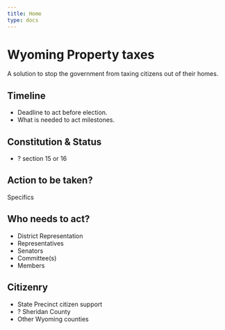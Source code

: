 ```yaml
---
title: Home
type: docs
---
```

# Wyoming Property taxes
A solution to stop the government from 
taxing citizens out of their homes.

## Timeline
- Deadline to act before election.
- What is needed to act milestones.

## Constitution & Status
- ? section 15 or 16

## Action to be taken?
Specifics


## Who needs to act?
- District Representation
 - Representatives
 - Senators
- Committee(s)
- Members

## Citizenry
- State Precinct citizen support
 - ? Sheridan County
 - Other Wyoming counties 



